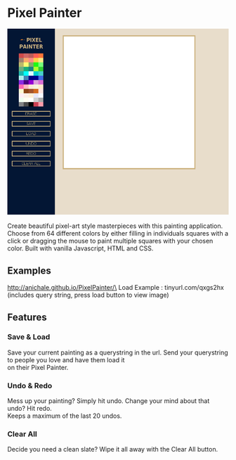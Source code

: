 # Pixel Painter

![](assets/anichale.github.io!PixelPainter-1000x800.png)

Create beautiful pixel-art style masterpieces with this painting application. Choose from 64 different colors by either filling in individuals squares with a click or dragging the mouse to paint multiple squares with your chosen color. Built with vanilla Javascript, HTML and CSS.

## Examples
http://anichale.github.io/PixelPainter/\
Load Example :
tinyurl.com/qxgs2hx (includes query string, press load button to view image)
## Features

### Save & Load

Save your current painting as a querystring in the url. Send your querystring to people you love and have them load it \
on their Pixel Painter.

### Undo & Redo

Mess up your painting? Simply hit undo. Change your mind about that undo? Hit redo. \
Keeps a maximum of the last 20 undos.

### Clear All

Decide you need a clean slate? Wipe it all away with the Clear All button.